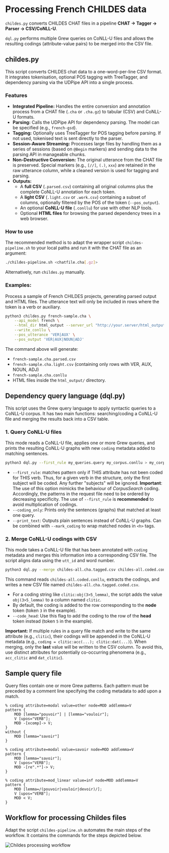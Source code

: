 # Processing French CHILDES data

`childes.py` converts CHILDES CHAT files in a pipeline **CHAT -\> Tagger -\> Parser -\> CSV/CoNLL-U**.

`dql.py` performs multiple Grew queries on CoNLL-U files and allows the resulting codings (attribute-value pairs) to be merged into the CSV file.

## childes.py

This script converts CHILDES chat data to a one-word-per-line CSV format. It integrates tokenisation, optional POS tagging with TreeTagger, and dependency parsing via the UDPipe API into a single process.

### Features

  - **Integrated Pipeline:** Handles the entire conversion and annotation process from a CHAT file (`.cha` or `.cha.gz`) to tabular (CSV) and CoNLL-U formats.
  - **Parsing:** Calls the UDPipe API for dependency parsing. The model can be specified (e.g., `french-gsd`).
  - **Tagging:** Optionally uses TreeTagger for POS tagging before parsing. If not used, tokenised text is sent directly to the parser.
  - **Session-Aware Streaming:** Processes large files by handling them as a series of sessions (based on `@Begin` markers) and sending data to the parsing API in manageable chunks.
  - **Non-Destructive Conversion:** The original utterance from the CHAT file is preserved. Special markers (e.g., `[//]`, `(.)`, `xxx`) are retained in the raw utterance column, while a cleaned version is used for tagging and parsing.
  - **Outputs:**
      - A **full CSV** (`.parsed.csv`) containing all original columns plus the complete CoNLL-U annotation for each token.
      - A **light CSV** (`.light.csv` or `.work.csv`) containing a subset of columns, optionally filtered by the POS of the token (`--pos_output`).
      - An optional **CoNLL-U file** (`.conllu`) for use with other NLP tools.
      - Optional **HTML files** for browsing the parsed dependency trees in a web browser.

### How to use

The recommended method is to adapt the wrapper script `childes-pipeline.sh` to your local paths and run it with the CHAT file as an argument:

```sh
./childes-pipeline.sh <chatfile.cha[.gz]>
```

Alternatively, run `childes.py` manually.

### Examples:

Process a sample of French CHILDES projects, generating parsed output and HTML files. The utterance text will only be included in rows where the token is a verb or auxiliary.

```sh
python3 childes.py french-sample.cha \
    --api_model french \
    --html_dir html_output --server_url "http://your.server/html_output" \
    --write_conllu \
    --pos_utterance 'VER|AUX' \
    --pos_output 'VER|AUX|NOUN|ADJ'
```

The command above will generate:

  - `french-sample.cha.parsed.csv`
  - `french-sample.cha.light.csv` (containing only rows with VER, AUX, NOUN, ADJ)
  - `french-sample.cha.conllu`
  - HTML files inside the `html_output/` directory.

## Dependency query language (dql.py)

This script uses the Grew query language to apply syntactic queries to a CoNLL-U corpus. It has two main functions: searching/coding a CoNLL-U file and merging the results back into a CSV table.

### 1\. Query CoNLL-U files

This mode reads a CoNLL-U file, applies one or more Grew queries, and prints the resulting CoNLL-U graphs with new `coding` metadata added to matching sentences.

```sh
python3 dql.py --first_rule my_queries.query my_corpus.conllu > my_corpus.coded.conllu
```
  - `--first_rule`: matches pattern only if THIS attribute has not been coded for THIS verb.  Thus, for a given verb in the structure, only the first subject will be coded. Any further "subjects" will be ignored.  **Important**: The use of this option mimicks the behaviour of _CorpusSearch_ coding. Accordingly, the patterns in the request file need to be ordered by decreasing specificity. The use of `--first_rule` is **recommended** to avoid multiplication of codings.
  - `--coding_only`: Prints only the sentences (graphs) that matched at least one query.
  - `--print_text`: Outputs plain sentences instead of CoNLL-U graphs. Can be combined with `--mark_coding` to wrap matched nodes in `<h>` tags.

### 2\. Merge CoNLL-U codings with CSV

This mode takes a CoNLL-U file that has been annotated with `coding` metadata and merges this information into a corresponding CSV file. The script aligns data using the `utt_id` and word number.

```sh
python3 dql.py --merge childes-all.cha.tagged.csv childes-all.coded.conllu
```

This command reads `childes-all.coded.conllu`, extracts the codings, and writes a new CSV file named `childes-all.cha.tagged.coded.csv`.

  - For a coding string like `clitic:obj(3>5_lemma)`, the script adds the value `obj(3>5_lemma)` to a column named `clitic`.
  - By default, the coding is added to the row corresponding to the **node** token (token `3` in the example).
  - `--code_head`: Use this flag to add the coding to the row of the **head** token instead (token `5` in the example).

**Important:** If multiple rules in a query file match and write to the same attribute (e.g., `clitic`), their codings will be appended in the CoNLL-U metadata (e.g., `coding = clitic:acc(...); clitic:dat(...)`). When merging, only the **last** value will be written to the CSV column. To avoid this, use distinct attributes for potentially co-occurring phenomena (e.g., `acc_clitic` and `dat_clitic`).

## Sample query file

Query files contain one or more Grew patterns. Each pattern must be preceded by a comment line specifying the coding metadata to add upon a match.

```grew
% coding attribute=modal value=other node=MOD addlemma=V
pattern {
    MOD [lemma="pouvoir"] | [lemma="vouloir"];
    V [upos="VERB"];
    MOD -[xcomp]-> V;
}
without {
    MOD [lemma="savoir"]
}

% coding attribute=modal value=savoir node=MOD addlemma=V
pattern {
    MOD [lemma="savoir"];
    V [upos="VERB"];
    MOD -[re".*"]-> V;
}

% coding attribute=mod_linear value=inf node=MOD addlemma=V
pattern {
    MOD [lemma=/(pouvoir|vouloir|devoir)/];
    V [upos="VERB"];
    MOD < V;
}
```

## Workflow for processing Childes files

Adapt the script `childes-pipeline.sh` automates the main steps of the workflow.
It contains the commands for the steps depicted below.

![Childes processing workflow](https://github.com/user-attachments/assets/ee7950a7-f503-44f0-9211-7ab5af7f1a3f)